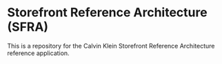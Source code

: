# Storefront Reference Architecture (SFRA)

This is a repository for the Calvin Klein Storefront Reference Architecture reference application.

